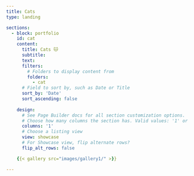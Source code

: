 ```yaml
---
title: Cats
type: landing

sections:
  - block: portfolio
    id: cat
    content:
      title: Cats 🐱
      subtitle: 
      text: 
      filters:
        # Folders to display content from
        folders:
          - cat
      # Field to sort by, such as Date or Title
      sort_by: 'Date'
      sort_ascending: false
     
    design:
      # See Page Builder docs for all section customization options.
      # Choose how many columns the section has. Valid values: '1' or '2'.
      columns: '1'
      # Choose a listing view
      view: showcase
      # For Showcase view, flip alternate rows?
      flip_alt_rows: false

    {{< gallery src="images/gallery1/" >}}

---
```

